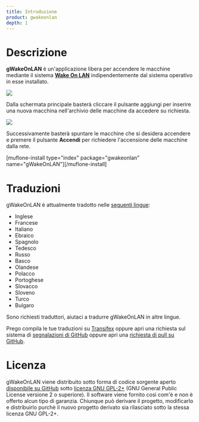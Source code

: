 ```yaml
---
title: Introduzione
product: gwakeonlan
depth: 1
---
```


# Descrizione

**gWakeOnLAN** è un'applicazione libera per accendere le macchine mediante il sistema [**Wake On LAN**](../wol) indipendentemente dal sistema operativo in esse installato.

![](/resources/gwakeonlan/archive/latest/italian/main.png?classes=center)

Dalla schermata principale basterà cliccare il pulsante aggiungi per inserire una nuova macchina nell'archivio delle macchine da accedere su richiesta.

![](/resources/gwakeonlan/archive/latest/italian/detail.png?classes=center)

Successivamente basterà spuntare le macchine che si desidera accendere e premere il pulsante **Accendi** per richiedere l'accensione delle macchine dalla rete.

[muflone-install type="index" package="gwakeonlan" name="gWakeOnLAN"][/muflone-install]

# Traduzioni

gWakeOnLAN è attualmente tradotto nelle [seguenti lingue](../languages):

* Inglese
* Francese
* Italiano
* Ebraico
* Spagnolo
* Tedesco
* Russo
* Basco
* Olandese
* Polacco
* Portoghese
* Slovacco
* Sloveno
* Turco
* Bulgaro

Sono richiesti traduttori, aiutaci a tradurre gWakeOnLAN in altre lingue.

Prego compila le tue traduzioni su [Transifex](https://www.transifex.com/projects/p/gwakeonlan/) oppure apri una richiesta sul sistema di [segnalazioni di GitHub](https://github.com/muflone/gwakeonlan/issues) oppure apri una [richiesta di pull su GitHub](https://github.com/muflone/gwakeonlan/pulls).

# Licenza

gWakeOnLAN viene distribuito sotto forma di codice sorgente aperto [disponibile su GitHub](https://github.com/muflone/gwakeonlan) sotto [licenza GNU GPL-2+](https://www.gnu.org/licenses/gpl-2.0.html) (GNU General Public License versione 2 o superiore). Il software viene fornito così com'è e non è offerto alcun tipo di garanzia. Chiunque può derivare il progetto, modificarlo e distribuirlo purchè il nuovo progetto derivato sia rilasciato sotto la stessa licenza GNU GPL-2+.